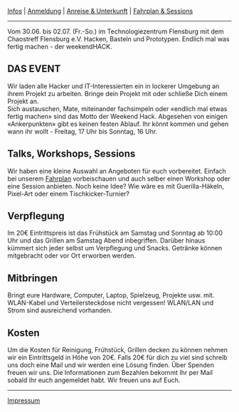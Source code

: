 [Infos](/#das-event) | [Anmeldung](/registration) | [Anreise & Unterkunft](/anreise-unterkunft) | [Fahrplan & Sessions](/fahrplan)

---

Vom 30.06. bis 02.07. (Fr.-So.) im Technologiezentrum Flensburg mit dem Chaostreff Flensburg e.V. Hacken, Basteln und Prototypen. Endlich mal was fertig machen - der weekendHACK.


## DAS EVENT
Wir laden alle Hacker und IT-Interessierten ein in lockerer Umgebung an ihrem Projekt zu arbeiten. Bringe dein Projekt mit oder schließe Dich einem Projekt an.<br>
Sich austauschen, Mate, miteinander fachsimpeln oder «endlich mal etwas fertig machen» sind das Motto der Weekend Hack.
Abgesehen von einigen «Ankerpunkten» gibt es keinen festen Ablauf. Ihr könnt kommen und gehen wann ihr wollt - Freitag, 17 Uhr bis Sonntag, 16 Uhr.<br>

## Talks, Workshops, Sessions
Wir haben eine kleine Auswahl an Angeboten für euch vorbereitet. Einfach bei unserem [Fahrplan](/fahrplan) vorbeischauen und auch selber einen Workshop oder eine Session anbieten. Noch keine Idee? Wie wäre es mit Guerilla-Häkeln, Pixel-Art oder einem Tischkicker-Turnier?

## Verpflegung
Im 20€ Eintrittspreis ist das Frühstück am Samstag und Sonntag ab 10:00 Uhr und das Grillen am Samstag Abend inbegriffen.
Darüber hinaus kümmert sich jeder selbst um Verpflegung und Snacks. Getränke können mitgebracht oder vor Ort erworben werden.

## Mitbringen
Bringt eure Hardware, Computer, Laptop, Spielzeug, Projekte usw. mit. WLAN-Kabel und Verteilersteckdose nicht vergessen! WLAN/LAN und Strom sind ausreichend vorhanden.

## Kosten
Um die Kosten für Reinigung, Frühstück, Grillen decken zu können nehmen wir ein Eintrittsgeld in Höhe von 20€.
Falls 20€ für dich zu viel sind schreib uns doch eine Mail und wir werden eine Lösung finden. Über Spenden freuen wir uns.
Die Informationen zum Bezahlen bekommt Ihr per Mail sobald ihr euch angemeldet habt.
Wir freuen uns auf Euch.

---
[Impressum](https://chaostreff-flensburg.de/impressum/)

